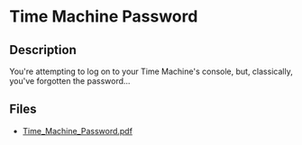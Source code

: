 # Time Machine Password

## Description

You're attempting to log on to your Time Machine's console, but, classically, you've forgotten the password...

## Files

* [Time_Machine_Password.pdf](files/Time_Machine_Password.pdf)

